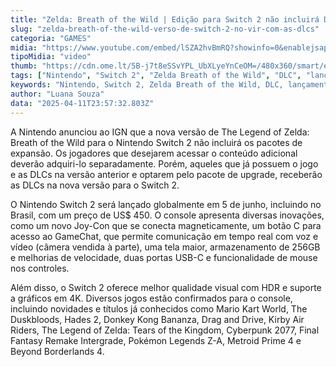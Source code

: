 ```yaml
---
title: "Zelda: Breath of the Wild | Edição para Switch 2 não incluirá DLCs"
slug: "zelda-breath-of-the-wild-verso-de-switch-2-no-vir-com-as-dlcs"
categoria: "GAMES"
midia: "https://www.youtube.com/embed/lSZA2hvBmRQ?showinfo=0&enablejsapi=1"
tipoMidia: "video"
thumb: "https://cdn.ome.lt/5B-j7t8eSSvYPL_UbXLyeYnCeOM=/480x360/smart/extras/conteudos/Design_sem_nome_-_2025-04-11T202213.981.png"
tags: ["Nintendo", "Switch 2", "Zelda Breath of the Wild", "DLC", "lançamento", "jogos"]
keywords: "Nintendo, Switch 2, Zelda Breath of the Wild, DLC, lançamento, jogos"
author: "Luana Souza"
data: "2025-04-11T23:57:32.803Z"
---
```


A Nintendo anunciou ao IGN que a nova versão de The Legend of Zelda: Breath of the Wild para o Nintendo Switch 2 não incluirá os pacotes de expansão. Os jogadores que desejarem acessar o conteúdo adicional deverão adquiri-lo separadamente. Porém, aqueles que já possuem o jogo e as DLCs na versão anterior e optarem pelo pacote de upgrade, receberão as DLCs na nova versão para o Switch 2.

O Nintendo Switch 2 será lançado globalmente em 5 de junho, incluindo no Brasil, com um preço de US$ 450. O console apresenta diversas inovações, como um novo Joy-Con que se conecta magneticamente, um botão C para acesso ao GameChat, que permite comunicação em tempo real com voz e vídeo (câmera vendida à parte), uma tela maior, armazenamento de 256GB e melhorias de velocidade, duas portas USB-C e funcionalidade de mouse nos controles.

Além disso, o Switch 2 oferece melhor qualidade visual com HDR e suporte a gráficos em 4K. Diversos jogos estão confirmados para o console, incluindo novidades e títulos já conhecidos como Mario Kart World, The Duskbloods, Hades 2, Donkey Kong Bananza, Drag and Drive, Kirby Air Riders, The Legend of Zelda: Tears of the Kingdom, Cyberpunk 2077, Final Fantasy Remake Intergrade, Pokémon Legends Z-A, Metroid Prime 4 e Beyond Borderlands 4.